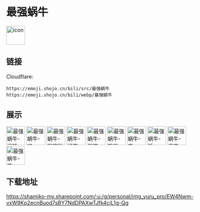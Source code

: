 # 最强蜗牛
<img src="https://emoji.shojo.cn/bili/src/最强蜗牛/icon.png" width="50" height="50" alt="icon">

## 链接
Cloudflare:
```
https://emoji.shojo.cn/bili/src/最强蜗牛
https://emoji.shojo.cn/bili/webp/最强蜗牛
```
## 展示
<img src="https://emoji.shojo.cn/bili/src/最强蜗牛/最强蜗牛-闭嘴.png" width="50" height="50" alt="最强蜗牛-闭嘴">
<img src="https://emoji.shojo.cn/bili/src/最强蜗牛/最强蜗牛-吃.png" width="50" height="50" alt="最强蜗牛-吃">
<img src="https://emoji.shojo.cn/bili/src/最强蜗牛/最强蜗牛-喝饮料.png" width="50" height="50" alt="最强蜗牛-喝饮料">
<img src="https://emoji.shojo.cn/bili/src/最强蜗牛/最强蜗牛-奸笑.png" width="50" height="50" alt="最强蜗牛-奸笑">
<img src="https://emoji.shojo.cn/bili/src/最强蜗牛/最强蜗牛-哭笑.png" width="50" height="50" alt="最强蜗牛-哭笑">
<img src="https://emoji.shojo.cn/bili/src/最强蜗牛/最强蜗牛-怒骂.png" width="50" height="50" alt="最强蜗牛-怒骂">
<img src="https://emoji.shojo.cn/bili/src/最强蜗牛/最强蜗牛-丧.png" width="50" height="50" alt="最强蜗牛-丧">
<img src="https://emoji.shojo.cn/bili/src/最强蜗牛/最强蜗牛-睡.png" width="50" height="50" alt="最强蜗牛-睡">
<img src="https://emoji.shojo.cn/bili/src/最强蜗牛/最强蜗牛-调皮.png" width="50" height="50" alt="最强蜗牛-调皮">
<img src="https://emoji.shojo.cn/bili/src/最强蜗牛/最强蜗牛-笑.png" width="50" height="50" alt="最强蜗牛-笑">

## 下载地址

https://shamiko-my.sharepoint.com/:u:/g/personal/img_yuru_pro/EW4Nwm-vxW9Kp2ecnBuod7sBY7NdDPAXwTJfk4cjL1g-Qg